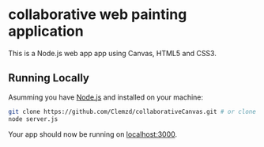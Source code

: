 # collaborative web painting application

This is a Node.js web app app using Canvas, HTML5 and CSS3.

## Running Locally

Asumming you have [Node.js](http://nodejs.org/) and installed on your machine:

```sh
git clone https://github.com/Clemzd/collaborativeCanvas.git # or clone your own fork
node server.js
```

Your app should now be running on [localhost:3000](http://localhost:3000/).
